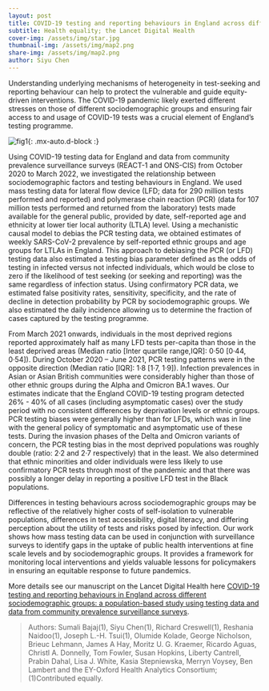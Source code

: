 ```yaml
---
layout: post
title: COVID-19 testing and reporting behaviours in England across different sociodemographic groups a population-based study using testing data and data from community prevalence surveillance surveys
subtitle: Health equality; the Lancet Digital Health
cover-img: /assets/img/star.jpg
thumbnail-img: /assets/img/map2.png
share-img: /assets/img/map2.png
author: Siyu Chen
---
```

Understanding underlying mechanisms of heterogeneity in test-seeking and reporting behaviour can help to protect the vulnerable and guide equity-driven interventions. The COVID-19 pandemic likely exerted different stresses on those of different sociodemographic groups and ensuring fair access to and usage of COVID-19 tests was a crucial element of England’s testing programme.

![fig1](https://SiyuChenOxf.github.io/assets/img/fig1.png){: .mx-auto.d-block :}

Using COVID-19 testing data for England and data from community prevalence surveillance surveys (REACT-1 and ONS-CIS) from October 2020 to March 2022, we investigated the relationship between sociodemographic factors and testing behaviours in England. We used mass testing data for lateral flow device (LFD; data for 290 million tests performed and reported) and polymerase chain reaction (PCR) (data for 107 million tests performed and returned from the laboratory) tests made available for the general public, provided by date, self-reported age and ethnicity at lower tier local authority (LTLA) level. Using a mechanistic causal model to debias the PCR testing data, we obtained estimates of weekly SARS-CoV-2 prevalence by self-reported ethnic groups and age groups for LTLAs in England. This approach to debiasing the PCR (or LFD) testing data also estimated a testing bias parameter defined as the odds of testing in infected versus not infected individuals, which would be close to zero if the likelihood of test seeking (or seeking and reporting) was the same regardless of infection status. Using confirmatory PCR data, we estimated false positivity rates, sensitivity, specificity, and the rate of decline in detection probability by PCR by sociodemographic groups. We also estimated the daily incidence allowing us to determine the fraction of cases captured by the testing programme.

From March 2021 onwards, individuals in the most deprived regions reported approximately half as many LFD tests per-capita than those in the least deprived areas (Median ratio [Inter quartile range,IQR]: 0·50 [0·44, 0·54]). During October 2020 – June 2021, PCR testing patterns were in the opposite direction (Median ratio [IQR]: 1·8 [1·7, 1·9]). Infection prevalences in Asian or Asian British communities were considerably higher than those of other ethnic groups during the Alpha and Omicron BA.1 waves. Our estimates indicate that the England COVID-19 testing program detected 26% - 40% of all cases (including asymptomatic cases) over the study period with no consistent differences by deprivation levels or ethnic groups. PCR testing biases were generally higher than for LFDs, which was in line with the general policy of symptomatic and asymptomatic use of these tests. During the invasion phases of the Delta and Omicron variants of concern, the PCR testing bias in the most deprived populations was roughly double (ratio: 2·2 and 2·7 respectively) that in the least. We also determined that ethnic minorities and older individuals were less likely to use confirmatory PCR tests through most of the pandemic and that there was possibly a longer delay in reporting a positive LFD test in the Black populations.

Differences in testing behaviours across sociodemographic groups may be reflective of the relatively higher costs of self-isolation to vulnerable populations, differences in test accessibility, digital literacy, and differing perception about the utility of tests and risks posed by infection. Our work shows how mass testing data can be used in conjunction with surveillance surveys to identify gaps in the uptake of public health interventions at fine scale levels and by sociodemographic groups. It provides a framework for monitoring local interventions and yields valuable lessons for policymakers in ensuring an equitable response to future pandemics.

More details see our manuscript on the Lancet Digital Health here [COVID-19 testing and reporting behaviours in England across different sociodemographic groups: a population-based study using testing data and data from community prevalence surveillance surveys](https://www.thelancet.com/journals/landig/article/PIIS2589-7500(24)00169-9/fulltext).
>Authors: Sumali Bajaj(1), Siyu Chen(1), Richard Creswell(1), Reshania Naidoo(1), Joseph L.-H. Tsui(1), Olumide Kolade, George Nicholson, Brieuc Lehmann, James A Hay, Moritz U. G. Kraemer, Ricardo Aguas, Christl A. Donnelly, Tom Fowler, Susan Hopkins, Liberty Cantrell, Prabin Dahal, Lisa J. White, Kasia Stepniewska, Merryn Voysey, Ben Lambert and the EY-Oxford Health Analytics Consortium; (1)Contributed equally. 

